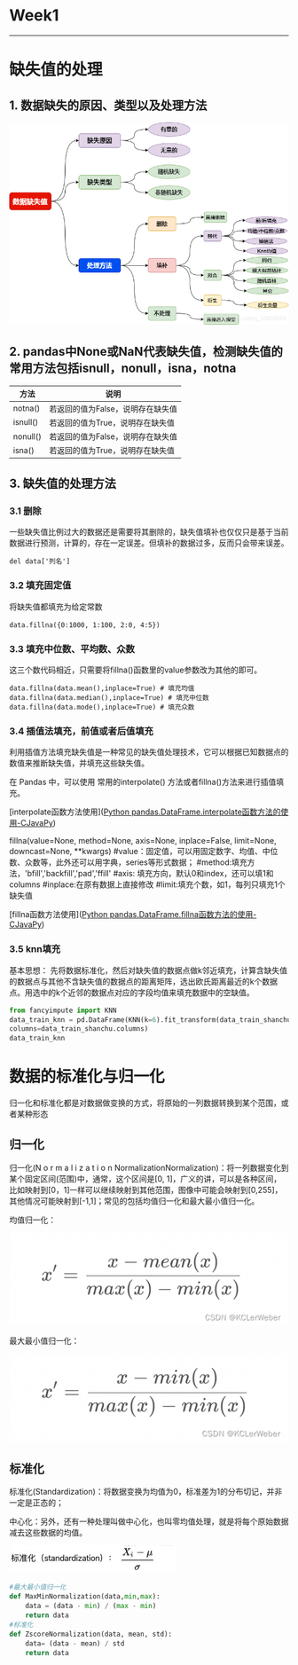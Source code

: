 # Week1

---



# 缺失值的处理

## 1. 数据缺失的原因、类型以及处理方法



![缺失值处理](https://github.com/puraGH/UniqueAI2024_SummerCamp/blob/main/Week1/%E7%BC%BA%E5%A4%B1%E5%80%BC%E5%A4%84%E7%90%86.png?raw=true)





## 2. pandas中None或NaN代表缺失值，检测缺失值的常用方法包括isnull，nonull，isna，notna

| 方法     | 说明                              |
| -------- | --------------------------------- |
| notna()  | 若返回的值为False，说明存在缺失值 |
| isnull() | 若返回的值为True，说明存在缺失值  |
| nonull() | 若返回的值为False，说明存在缺失值 |
| isna()   | 若返回的值为True，说明存在缺失值  |



## 3. 缺失值的处理方法

### 3.1  删除

一些缺失值比例过大的数据还是需要将其删除的，缺失值填补也仅仅只是基于当前数据进行预测，计算的，存在一定误差。但填补的数据过多，反而只会带来误差。

`del data['列名']`



### 3.2 填充固定值

将缺失值都填充为给定常数

`data.fillna({0:1000, 1:100, 2:0, 4:5}) `



### 3.3 填充中位数、平均数、众数

这三个数代码相近，只需要将fillna()函数里的value参数改为其他的即可。

`data.fillna(data.mean(),inplace=True) # 填充均值
data.fillna(data.median(),inplace=True) # 填充中位数
data.fillna(data.mode(),inplace=True) # 填充众数`



### 3.4 插值法填充，前值或者后值填充

利用插值方法填充缺失值是一种常见的缺失值处理技术，它可以根据已知数据点的数值来推断缺失值，并填充这些缺失值。

在 Pandas 中，可以使用 常用的interpolate() 方法或者fillna()方法来进行插值填充。

[interpolate函数方法使用]([Python pandas.DataFrame.interpolate函数方法的使用-CJavaPy](https://www.cjavapy.com/article/541/))

fillna(value=None, method=None, axis=None, inplace=False, limit=None, downcast=None, **kwargs)
#value：固定值，可以用固定数字、均值、中位数、众数等，此外还可以用字典，series等形式数据；
#method:填充方法，'bfill','backfill','pad','ffill'
#axis: 填充方向，默认0和index，还可以填1和columns
#inplace:在原有数据上直接修改
#limit:填充个数，如1，每列只填充1个缺失值

[fillna函数方法使用]([Python pandas.DataFrame.fillna函数方法的使用-CJavaPy](https://www.cjavapy.com/article/460/))



### 3.5 knn填充

基本思想： 先将数据标准化，然后对缺失值的数据点做k邻近填充，计算含缺失值的数据点与其他不含缺失值的数据点的距离矩阵，选出欧氏距离最近的k个数据点。用选中的k个近邻的数据点对应的字段均值来填充数据中的空缺值。

```python
from fancyimpute import KNN
data_train_knn = pd.DataFrame(KNN(k=6).fit_transform(data_train_shanchu)#这里的6是对周围6个数据进行欧式距离计算，得出缺失值的结果，可以自行调整
columns=data_train_shanchu.columns)
data_train_knn
```



# 数据的标准化与归一化

归一化和标准化都是对数据做变换的方式，将原始的一列数据转换到某个范围，或者某种形态

## 归一化

归一化(N o r m a l i z a t i o n NormalizationNormalization)：将一列数据变化到某个固定区间(范围)中，通常，这个区间是[0, 1]，广义的讲，可以是各种区间，比如映射到[0，1]一样可以继续映射到其他范围，图像中可能会映射到[0,255]，其他情况可能映射到[-1,1]；常见的包括均值归一化和最大最小值归一化。

均值归一化：

![均值归一化](https://github.com/puraGH/UniqueAI2024_SummerCamp/blob/main/Week1/%E5%9D%87%E5%80%BC%E5%BD%92%E4%B8%80%E5%8C%96.png?raw=true)

最大最小值归一化：

![最大最小值归一化](https://github.com/puraGH/UniqueAI2024_SummerCamp/blob/main/Week1/%E6%9C%80%E5%A4%A7%E6%9C%80%E5%B0%8F%E5%80%BC%E5%BD%92%E4%B8%80%E5%8C%96.png?raw=true)



## 标准化

标准化(Standardization)：将数据变换为均值为0，标准差为1的分布切记，并非一定是正态的；

中心化：另外，还有一种处理叫做中心化，也叫零均值处理，就是将每个原始数据减去这些数据的均值。

![标准化](https://github.com/puraGH/UniqueAI2024_SummerCamp/blob/main/Week1/%E6%95%B0%E6%8D%AE%E6%A0%87%E5%87%86%E5%8C%96.png?raw=true)



```python
#最大最小值归一化
def MaxMinNormalization(data,min,max):
    data = (data - min) / (max - min)
    return data
#标准化
def ZscoreNormalization(data, mean, std):
    data= (data - mean) / std
    return data
```









